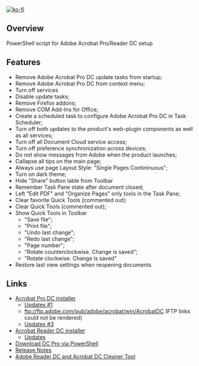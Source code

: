 [![ko-fi](https://www.ko-fi.com/img/githubbutton_sm.svg)](https://ko-fi.com/Q5Q51QUJC)

## Overview

PowerShell script for Adobe Acrobat Pro/Reader DC setup

## Features

- Remove Adobe Acrobat Pro DC update tasks from startup;
- Remove Adobe Acrobat Pro DC from context menu;
- Turn off services
- Disable update tasks;
- Remove Firefox addons;
- Remove COM Add-Ins for Office;
- Create a scheduled task to configure Adobe Acrobat Pro DC in Task Scheduler;
- Turn off both updates to the product's web-plugin components as well as all services;
- Turn off all Document Cloud service access;
- Turn off preference synchronization across devices;
- Do not show messages from Adobe when the product launches;
- Callapse all tips on the main page;
- Always use page Layout Style: "Single Pages Contininuous";
- Turn on dark theme;
- Hide "Share" button lable from Toolbar
- Remember Task Pane state after document closed;
- Left "Edit PDF" and "Organize Pages" only tools in the Task Pane;
- Clear favorite Quick Tools (сommented out);
- Clear Quick Tools (сommented out);
- Show Quick Tools in Toolbar
  - "Save file";
  - "Print file";
  - "Undo last change";
  - "Redo last change";
  - "Page number";
  - "Rotate counterclockwise. Change is saved";
  - "Rotate clockwise. Change is saved"
- Restore last view settings when reopening documents.

## Links

* [Acrobat Pro DC installer](https://helpx.adobe.com/acrobat/kb/acrobat-dc-downloads.html)
  * [Updates #1](https://supportdownloads.adobe.com/product.jsp?product=1&platform=Windows)
  * ftp://ftp.adobe.com/pub/adobe/acrobat/win/AcrobatDC (FTP links could not be rendered)
  * [Updates #3](https://www.adobe.com/devnet-docs/acrobatetk/tools/ReleaseNotesDC/index.html)
* [Acrobat Reader DC installer](https://get.adobe.com/ru/reader/enterprise/)
  * [Updates](https://supportdownloads.adobe.com/product.jsp?product=10&platform=Windows)
* [Download DC Pro via PowerShell](https://github.com/farag2/Utilities/blob/master/Download/Acrobat%20DC%20Pro.ps1)
* [Release Notes](https://www.adobe.com/devnet-docs/acrobatetk/tools/ReleaseNotesDC/index.html)
* [Adobe Reader DC and Acrobat DC Cleaner Tool](https://labs.adobe.com/downloads/acrobatcleaner.html)
